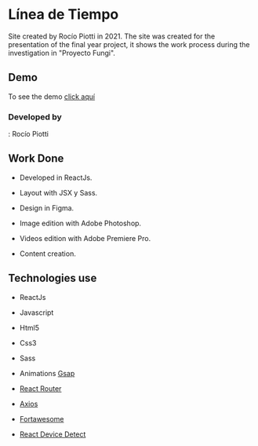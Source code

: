 
# Línea de Tiempo

Site created by Rocío Piotti in 2021. The site was created for the presentation of the final year project, it shows the work process during the investigation in "Proyecto Fungi".

## Demo


To see the demo [click aquí](https://www.rociopiotti.com/public/webdesign/lineadetiempo/)

### Developed by


: Rocío Piotti


## Work Done



- Developed in ReactJs.

- Layout with JSX y Sass.

- Design in Figma.

- Image edition with Adobe Photoshop.

- Videos edition with Adobe Premiere Pro.

- Content creation.



## Technologies use

- ReactJs

- Javascript

- Html5

- Css3

- Sass

- Animations [Gsap](https://www.npmjs.com/package/gsap/v/3.2.6)

- [React Router](https://www.npmjs.com/package/react-router-dom)

- [Axios](https://www.npmjs.com/package/axios)

- [Fortawesome](https://www.npmjs.com/package/@fortawesome/react-fontawesome)

- [React Device Detect](https://www.npmjs.com/package/react-device-detect)